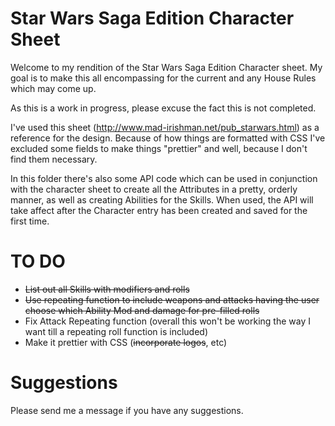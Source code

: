 Star Wars Saga Edition Character Sheet
=======================
Welcome to my rendition of the Star Wars Saga Edition Character sheet. 
My goal is to make this all encompassing for the current and any House Rules which may come up.

As this is a work in progress, please excuse the fact this is not completed.

I've used this sheet (http://www.mad-irishman.net/pub_starwars.html) as a reference for the design. Because of how things are formatted with CSS I've excluded some fields to make things "prettier" and well, because I don't find them necessary.

In this folder there's also some API code which can be used in conjunction with the character sheet to create all the Attributes in a pretty, orderly manner, as well as creating Abilities for the Skills. When used, the API will take affect after the Character entry has been created and saved for the first time.

TO DO
============
* ~~List out all Skills with modifiers and rolls~~
* ~~Use repeating function to include weapons and attacks having the user choose which Ability Mod and damage for pre-filled rolls~~
* Fix Attack Repeating function (overall this won't be working the way I want till a repeating roll function is included)
* Make it prettier with CSS (~~incorporate logos~~, etc)

Suggestions
============
Please send me a message if you have any suggestions.